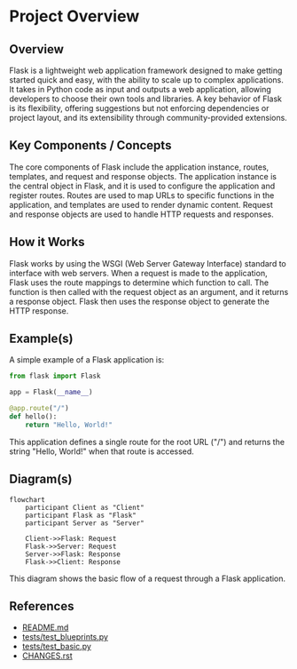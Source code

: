 # Project Overview
## Overview
Flask is a lightweight web application framework designed to make getting started quick and easy, with the ability to scale up to complex applications. It takes in Python code as input and outputs a web application, allowing developers to choose their own tools and libraries. A key behavior of Flask is its flexibility, offering suggestions but not enforcing dependencies or project layout, and its extensibility through community-provided extensions.

## Key Components / Concepts
The core components of Flask include the application instance, routes, templates, and request and response objects. The application instance is the central object in Flask, and it is used to configure the application and register routes. Routes are used to map URLs to specific functions in the application, and templates are used to render dynamic content. Request and response objects are used to handle HTTP requests and responses.

## How it Works
Flask works by using the WSGI (Web Server Gateway Interface) standard to interface with web servers. When a request is made to the application, Flask uses the route mappings to determine which function to call. The function is then called with the request object as an argument, and it returns a response object. Flask then uses the response object to generate the HTTP response.

## Example(s)
A simple example of a Flask application is:
```python
from flask import Flask

app = Flask(__name__)

@app.route("/")
def hello():
    return "Hello, World!"
```
This application defines a single route for the root URL ("/") and returns the string "Hello, World!" when that route is accessed.

## Diagram(s)
```mermaid
flowchart
    participant Client as "Client"
    participant Flask as "Flask"
    participant Server as "Server"

    Client->>Flask: Request
    Flask->>Server: Request
    Server->>Flask: Response
    Flask->>Client: Response
```
This diagram shows the basic flow of a request through a Flask application.

## References
* [README.md](README.md)
* [tests/test_blueprints.py](tests/test_blueprints.py)
* [tests/test_basic.py](tests/test_basic.py)
* [CHANGES.rst](CHANGES.rst)